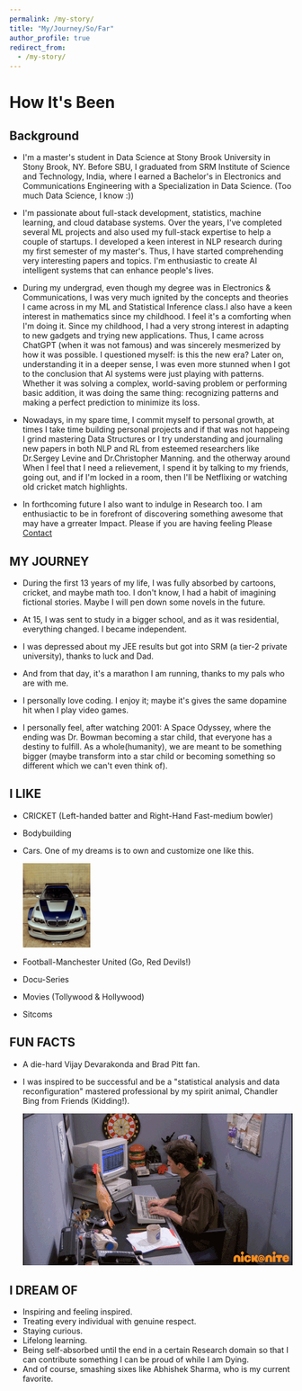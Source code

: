 ```yaml
---
permalink: /my-story/
title: "My/Journey/So/Far"
author_profile: true
redirect_from: 
  - /my-story/
---
```

# How It's Been

## Background

- I'm a master's student in Data Science at Stony Brook University in Stony Brook, NY. Before SBU, I graduated from SRM Institute of Science and Technology, India, where I earned a Bachelor's in Electronics and Communications Engineering with a Specialization in Data Science. (Too much Data Science, I know :))

- I'm passionate about full-stack development, statistics, machine learning, and cloud database systems. Over the years, I've completed several ML projects and also used my full-stack expertise to help a couple of startups. I developed a keen interest in NLP research during my first semester of my master's. Thus, I have started comprehending very interesting papers and topics. I'm enthusiastic to create AI intelligent systems that can enhance people's lives.

- During my undergrad, even though my degree was in Electronics & Communications, I was very much ignited by the concepts and theories I came across in my ML and Statistical Inference class.I also have a keen interest in mathematics since my childhood. I feel it's a comforting when I'm doing it.
 Since my childhood, I had a very strong interest in adapting to new gadgets and trying new applications. Thus, I came across ChatGPT (when it was not famous) and was sincerely mesmerized by how it was possible. I questioned myself: is this the new era? Later on, understanding it in a deeper sense, I was even more stunned when I got to the conclusion that AI systems were just playing with patterns. Whether it was solving a complex, world-saving problem or performing basic addition, it was doing the same thing: recognizing patterns and making a perfect prediction to minimize its loss. 

- Nowadays, in my spare time, I commit myself to personal growth, at times I take time building personal projects and if that was not happeing I grind mastering Data Structures or I try understanding and journaling new papers in both NLP and RL from esteemed researchers like Dr.Sergey Levine and Dr.Christopher Manning. and the otherway around When I feel that I need a relievement, I spend it by talking to my friends, going out, and if I'm locked in a room, then I'll be Netflixing or watching old cricket match highlights.

- In forthcoming future I also want to indulge in Research too. I am enthusiactic to be in forefront of discovering something awesome that may have a grreater Impact.
Please if you are having feeling Please [Contact](https://vummadiharsha39.github.io/gallery/)

## MY JOURNEY

- During the first 13 years of my life, I was fully absorbed by cartoons, cricket, and maybe math too. I don't know, I had a habit of imagining fictional stories. Maybe I will pen down some novels in the future.

- At 15, I was sent to study in a bigger school, and as it was residential, everything changed. I became independent.

- I was depressed about my JEE results but got into SRM (a tier-2 private university), thanks to luck and Dad.

- And from that day, it's a marathon I am running, thanks to my pals who are with me.

- I personally love coding. I enjoy it; maybe it's gives the same dopamine hit when I play video games.

- I personally feel, after watching 2001: A Space Odyssey, where the ending was Dr. Bowman becoming a star child, that everyone has a destiny to fulfill. As a whole(humanity), we are meant to be something bigger (maybe transform into a star child or becoming something so different which we can't even think of).

## I LIKE

- CRICKET (Left-handed batter and Right-Hand Fast-medium bowler)
- Bodybuilding
- Cars. One of my dreams is to own and customize one like this.

    ![A customized blue and silver BMW M3 GTR](/images/Car.png)

- Football-Manchester United (Go, Red Devils!)
- Docu-Series
- Movies (Tollywood & Hollywood)
- Sitcoms

## FUN FACTS

- A die-hard Vijay Devarakonda and Brad Pitt fan.
- I was inspired to be successful and be a "statistical analysis and data reconfiguration" mastered professional by my spirit animal, Chandler Bing from Friends (Kidding!).

   ![Full Mesh](/images/Chandler.gif)

## I DREAM OF

- Inspiring and feeling inspired.
- Treating every individual with genuine respect.
- Staying curious.
- Lifelong learning.
- Being self-absorbed until the end in a certain Research domain so that I can contribute something I can be proud of while I am Dying.
- And of course, smashing sixes like Abhishek Sharma, who is my current favorite.
